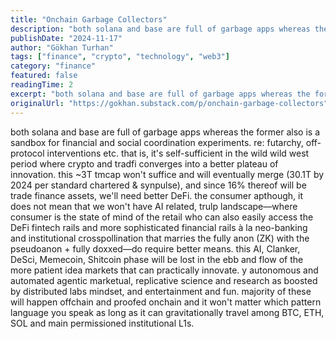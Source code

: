 ```yaml
---
title: "Onchain Garbage Collectors"
description: "both solana and base are full of garbage apps whereas the former also is a sandbox for financial and social coordination experiments."
publishDate: "2024-11-17"
author: "Gökhan Turhan"
tags: ["finance", "crypto", "technology", "web3"]
category: "finance"
featured: false
readingTime: 2
excerpt: "both solana and base are full of garbage apps whereas the former also is a sandbox for financial and social coordination experiments. re: futarchy, off-protocol interventions etc. that is, it's..."
originalUrl: "https://gokhan.substack.com/p/onchain-garbage-collectors"
---
```


both solana and base are full of garbage apps whereas the former also is a sandbox for financial and social coordination experiments. re: futarchy, off-protocol interventions etc. that is, it's self-sufficient in the wild wild west period where crypto and tradfi converges into a better plateau of innovation. this ~3T tmcap won't suffice and will eventually merge (30.1T by 2024 per standard chartered & synpulse), and since 16% thereof will be trade finance assets, we'll need better DeFi. the consumer apthough, it does not mean that we won't have AI related, trulp landscape—where consumer is the state of mind of the retail who can also easily access the DeFi fintech rails and more sophisticated financial rails à la neo-banking and institutional crosspollination that marries the fully anon (ZK) with the pseudoanon + fully doxxed—do require better means. this AI, Clanker, DeSci, Memecoin, Shitcoin phase will be lost in the ebb and flow of the more patient idea markets that can practically innovate. y autonomous and automated agentic marketual, replicative science and research as boosted by distributed labs mindset, and entertainment and fun. majority of these will happen offchain and proofed onchain and it won't matter which pattern language you speak as long as it can gravitationally travel among BTC, ETH, SOL and main permissioned institutional L1s.